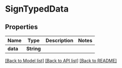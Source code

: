 # SignTypedData

## Properties
Name | Type | Description | Notes
------------ | ------------- | ------------- | -------------
**data** | **String** |  | 

[[Back to Model list]](../README.md#documentation-for-models) [[Back to API list]](../README.md#documentation-for-api-endpoints) [[Back to README]](../README.md)


